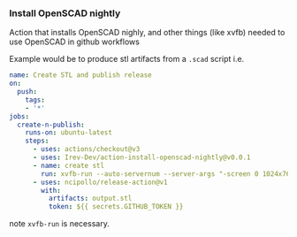 ### Install OpenSCAD nightly

Action that installs OpenSCAD nighly, and other things (like xvfb) needed to use OpenSCAD in github workflows

Example would be to produce stl artifacts from a `.scad` script i.e.
```yml
name: Create STL and publish release
on:
  push:
    tags:
    - '*'
jobs:
  create-n-publish:
    runs-on: ubuntu-latest
    steps:
      - uses: actions/checkout@v3
      - uses: Irev-Dev/action-install-openscad-nightly@v0.0.1
      - name: create stl
        run: xvfb-run --auto-servernum --server-args "-screen 0 1024x768x24" openscad-nightly -o ./output.stl -P default ./demo.scad
      - uses: ncipollo/release-action@v1
        with:
          artifacts: output.stl
          token: ${{ secrets.GITHUB_TOKEN }}
```

note `xvfb-run` is necessary.
